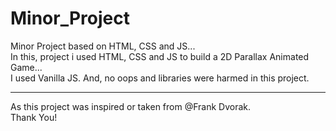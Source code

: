 # Minor_Project
Minor Project based on HTML, CSS and JS...
<br>
In this, project i used HTML, CSS and JS to build a 2D Parallax Animated Game...
<br>
I used Vanilla JS. And, no oops and libraries were harmed in this project.
<hr>
As this project was inspired or taken from @Frank Dvorak.

<br>
Thank You!
